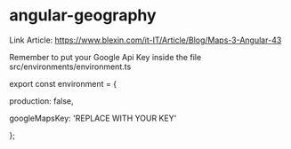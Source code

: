# angular-geography

Link Article: https://www.blexin.com/it-IT/Article/Blog/Maps-3-Angular-43

Remember to put your Google Api Key inside the file src/environments/environment.ts


export const environment = {

production: false,

googleMapsKey: 'REPLACE WITH YOUR KEY'

};


